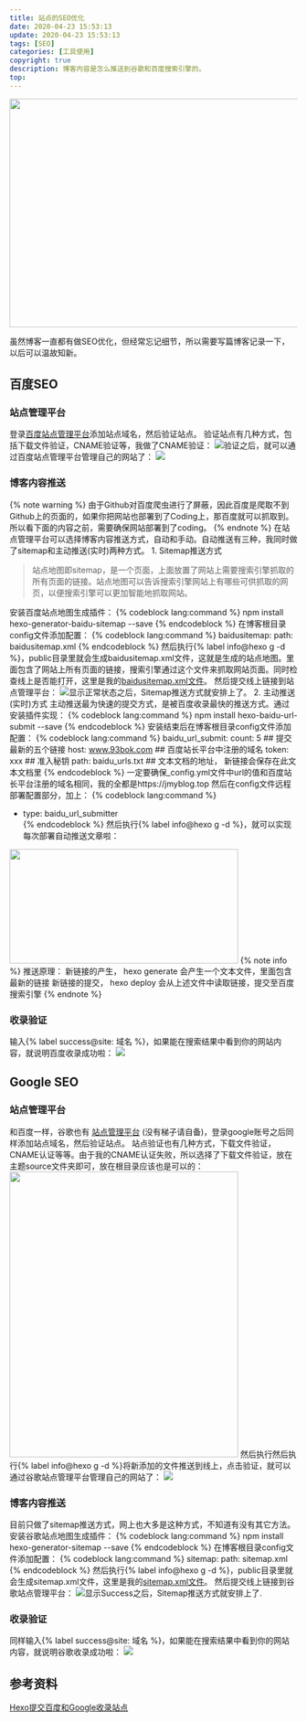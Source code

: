 ```yaml
---
title: 站点的SEO优化
date: 2020-04-23 15:53:13
update: 2020-04-23 15:53:13
tags: [SEO]
categories: [工具使用]
copyright: true
description: 博客内容是怎么推送到谷歌和百度搜索引擎的。
top:
---
```

<img src="https://i.loli.net/2020/04/23/MgrbW6S4h9tI1yf.png" width="600" height="400">

虽然博客一直都有做SEO优化，但经常忘记细节，所以需要写篇博客记录一下，以后可以温故知新。

## 百度SEO
### 站点管理平台
登录[百度站点管理平台](https://ziyuan.baidu.com/linksubmit/index)添加站点域名，然后验证站点。
验证站点有几种方式，包括下载文件验证，CNAME验证等，我做了CNAME验证：
<img src="https://i.loli.net/2020/04/23/CPt9byQOAZ8fDBV.png" >验证之后，就可以通过百度站点管理平台管理自己的网站了：
<img src="https://i.loli.net/2020/04/23/krGdctXzCf7hjxM.png" >

### 博客内容推送

{% note warning %}
由于Github对百度爬虫进行了屏蔽，因此百度是爬取不到Github上的页面的，如果你把网站也部署到了Coding上，那百度就可以抓取到。所以看下面的内容之前，需要确保网站部署到了coding。
{% endnote %}
在站点管理平台可以选择博客内容推送方式，自动和手动。自动推送有三种，我同时做了sitemap和主动推送(实时)两种方式。
<span id="inline-toc">1.</span> Sitemap推送方式
>站点地图即sitemap，是一个页面，上面放置了网站上需要搜索引擎抓取的所有页面的链接。站点地图可以告诉搜索引擎网站上有哪些可供抓取的网页，以便搜索引擎可以更加智能地抓取网站。

安装百度站点地图生成插件：
{% codeblock lang:command %}
npm install hexo-generator-baidu-sitemap --save
{% endcodeblock %}
在博客根目录config文件添加配置：
{% codeblock lang:command %}
baidusitemap:
  path: baidusitemap.xml
{% endcodeblock %}
然后执行{% label info@hexo g -d %}，public目录里就会生成baidusitemap.xml文件，这就是生成的站点地图。里面包含了网站上所有页面的链接，搜索引擎通过这个文件来抓取网站页面。同时检查线上是否能打开，这里是我的[baidusitemap.xml文件](https://jmyblog.top/baidusitemap.xml)。
然后提交线上链接到站点管理平台：
<img src="https://i.loli.net/2020/04/23/DwL9Xf8JmRWVoF6.png" >显示正常状态之后，Sitemap推送方式就安排上了。
<span id="inline-toc">2.</span> 主动推送(实时)方式
主动推送最为快速的提交方式，是被百度收录最快的推送方式。通过安装插件实现：
{% codeblock lang:command %}
npm install hexo-baidu-url-submit --save
{% endcodeblock %}
安装结束后在博客根目录config文件添加配置：
{% codeblock lang:command %}
baidu_url_submit:
  count: 5 				     ## 提交最新的五个链接
  host: www.93bok.com 	     ## 百度站长平台中注册的域名
  token: xxx	             ## 准入秘钥
  path: baidu_urls.txt 		 ## 文本文档的地址， 新链接会保存在此文本文档里
{% endcodeblock %}
一定要确保_config.yml文件中url的值和百度站长平台注册的域名相同，我的全都是https://jmyblog.top 
然后在config文件远程部署配置部分，加上：
{% codeblock lang:command %}
-  type: baidu_url_submitter	
{% endcodeblock %}
然后执行{% label info@hexo g -d %}，就可以实现每次部署自动推送文章啦：
<img src="https://i.loli.net/2020/04/23/Z2LcdRlzXjutg4h.png" width="400" height="200">
{% note info %}
推送原理：
新链接的产生， hexo generate 会产生一个文本文件，里面包含最新的链接
新链接的提交， hexo deploy 会从上述文件中读取链接，提交至百度搜索引擎
{% endnote %}

### 收录验证
输入{% label success@site: 域名 %}，如果能在搜索结果中看到你的网站内容，就说明百度收录成功啦：
<img src="https://i.loli.net/2020/04/23/kpSBwdDFtXmcbNJ.png" >

## Google SEO
### 站点管理平台
和百度一样，谷歌也有 [站点管理平台](https://search.google.com/search-console/sitemaps) (没有梯子请自备)，登录google账号之后同样添加站点域名，然后验证站点。
站点验证也有几种方式，下载文件验证，CNAME认证等等。由于我的CNAME认证失败，所以选择了下载文件验证，放在主题source文件夹即可，放在根目录应该也是可以的：
<img src="https://i.loli.net/2020/04/23/lVcSnUo2JhNYXgI.png" width="400" height="500">
然后执行然后执行{% label info@hexo g -d %}将新添加的文件推送到线上，点击验证，就可以通过谷歌站点管理平台管理自己的网站了：
<img src="https://i.loli.net/2020/04/23/bOoYU7w5SvIzZj9.png" >

### 博客内容推送
目前只做了sitemap推送方式，网上也大多是这种方式，不知道有没有其它方法。
安装谷歌站点地图生成插件：
{% codeblock lang:command %}
npm install hexo-generator-sitemap --save
{% endcodeblock %}
在博客根目录config文件添加配置：
{% codeblock lang:command %}
sitemap:
  path: sitemap.xml
{% endcodeblock %}
然后执行{% label info@hexo g -d %}，public目录里就会生成sitemap.xml文件，这里是我的[sitemap.xml文件](https://jmyblog.top/sitemap.xml)。
然后提交线上链接到谷歌站点管理平台：
<img src="https://i.loli.net/2020/04/23/W4Ud5el38Y7pXt2.png" >显示Success之后，Sitemap推送方式就安排上了.

### 收录验证
同样输入{% label success@site: 域名 %}，如果能在搜索结果中看到你的网站内容，就说明谷歌收录成功啦：
<img src="https://i.loli.net/2020/04/23/4GxXKmyO1bAc7PN.png" >

## 参考资料
[Hexo提交百度和Google收录站点](https://www.93bok.com/Hexo%E6%8F%90%E4%BA%A4%E7%99%BE%E5%BA%A6%E5%92%8CGoogle%E6%94%B6%E5%BD%95%E7%AB%99%E7%82%B9/)